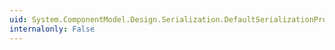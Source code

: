 ```yaml
---
uid: System.ComponentModel.Design.Serialization.DefaultSerializationProviderAttribute.#ctor(System.String)
internalonly: False
---
```

